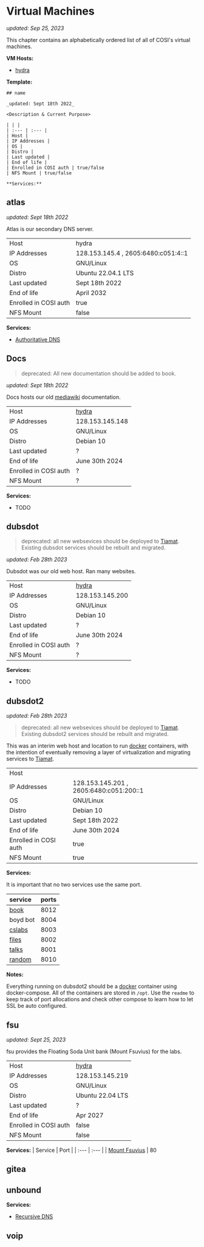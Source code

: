 # Virtual Machines

_updated: Sep 25, 2023_

This chapter contains an alphabetically ordered list of all of COSI's virtual machines.

**VM Hosts:**
- [hydra](./servers/hydra.md)

**Template:**
```
## name

_updated: Sept 18th 2022_

<Description & Current Purpose>

| | |
| :--- | :--- |
| Host |
| IP Addresses | 
| OS |
| Distro | 
| Last updated | 
| End of life | 
| Enrolled in COSI auth | true/false
| NFS Mount | true/false

**Services:**
```

## atlas

_updated: Sept 18th 2022_

Atlas is our secondary DNS server.

| | |
| :--- | :--- |
| Host | hydra
| IP Addresses | 128.153.145.4 , 2605:6480:c051:4::1 
| OS | GNU/Linux
| Distro | Ubuntu 22.04.1 LTS
| Last updated | Sept 18th 2022
| End of life | April 2032
| Enrolled in COSI auth | true
| NFS Mount | false

**Services:**
- [Authoritative DNS](../services/authoritative_dns.md)

## Docs

> deprecated: All new documentation should be added to book.

_updated: Sept 18th 2022_

Docs hosts our old [mediawiki](https://www.mediawiki.org/wiki/MediaWiki) documentation. 

| | |
| :--- | :--- |
| Host | [hydra](./servers/hydra.md)
| IP Addresses | 128.153.145.148
| OS | GNU/Linux
| Distro | Debian 10
| Last updated | ?
| End of life | June 30th 2024
| Enrolled in COSI auth | ?
| NFS Mount | ?

**Services:**
- TODO

## dubsdot

> deprecated: all new websevices should be deployed to [Tiamat](./servers/tiamat.md). Existing dubsdot services should be rebuilt and migrated.

_updated: Feb 28th 2023_

Dubsdot was our old web host. Ran many websites.

| | |
| :--- | :--- |
| Host | [hydra](./servers/hydra.md)
| IP Addresses | 128.153.145.200
| OS | GNU/Linux
| Distro | Debian 10
| Last updated | ?
| End of life | June 30th 2024
| Enrolled in COSI auth | ?
| NFS Mount | ?

**Services:**
- TODO

## dubsdot2

_updated: Feb 28th 2023_

> deprecated: all new websevices should be deployed to [Tiamat](./servers/tiamat.md). Existing dubsdot2 services should be rebuilt and migrated.

This was an interim web host and location to run [docker](https://www.docker.com) containers, with the intention of eventually removing a layer of virtualization and migrating services to [Tiamat](./servers/tiamat.md).

| | |
| :--- | :--- |
| Host |
| IP Addresses | 128.153.145.201 , 2605:6480:c051:200::1
| OS | GNU/Linux
| Distro | Debian 10
| Last updated | Sept 18th 2022
| End of life | June 30th 2024
| Enrolled in COSI auth | true
| NFS Mount | true

**Services:**

It is important that no two services use the same port.

| service | ports |
| :------ | :---- |
| [book](../websites/book.md)     | 8012 |
| boyd bot                        | 8004 |
| [cslabs](../websites/cslabs.md) | 8003 |
| [files](../websites/files.md)   | 8002 |
| [talks](../websites/talks.md)   | 8001 |
| [random](../websites/random.md) | 8010 |

**Notes:**

Everything running on dubsdot2 should be a [docker](https://www.docker.com) container using docker-compose. All of the containers are stored in `/opt`. Use the `readme` to keep track of port allocations and check other compose to learn how to let SSL be auto configured.

## fsu

_updated: Sept 25, 2023_

fsu provides the Floating Soda Unit bank (Mount Fsuvius) for the labs.

| | |
| :--- | :--- |
| Host | [hydra](./servers/hydra.md)
| IP Addresses | 128.153.145.219
| OS | GNU/Linux
| Distro | Ubuntu 22.04 LTS
| Last updated | ?
| End of life | Apr 2027
| Enrolled in COSI auth | false
| NFS Mount | false

**Services:**
| Service | Port |
| :--- | :--- |
| [Mount Fsuvius](http://fsu.cslabs.clarkson.edu) | 80

## gitea

## unbound

**Services:**
- [Recursive DNS](../services/recursive_dns.md)

## voip
